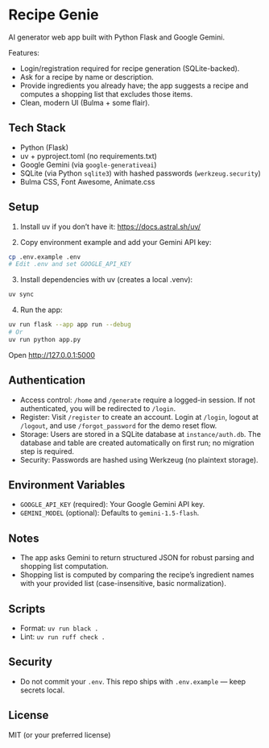 # Recipe Genie

AI generator web app built with Python Flask and Google Gemini.

Features:
- Login/registration required for recipe generation (SQLite-backed).
- Ask for a recipe by name or description.
- Provide ingredients you already have; the app suggests a recipe and computes a shopping list that excludes those items.
- Clean, modern UI (Bulma + some flair).

## Tech Stack
- Python (Flask)
- uv + pyproject.toml (no requirements.txt)
- Google Gemini (via `google-generativeai`)
- SQLite (via Python `sqlite3`) with hashed passwords (`werkzeug.security`)
- Bulma CSS, Font Awesome, Animate.css

## Setup

1) Install uv if you don’t have it:
   https://docs.astral.sh/uv/

2) Copy environment example and add your Gemini API key:

```bash
cp .env.example .env
# Edit .env and set GOOGLE_API_KEY
```

3) Install dependencies with uv (creates a local .venv):

```bash
uv sync
```

4) Run the app:

```bash
uv run flask --app app run --debug
# Or
uv run python app.py
```

Open http://127.0.0.1:5000

## Authentication
- Access control: `/home` and `/generate` require a logged-in session. If not authenticated, you will be redirected to `/login`.
- Register: Visit `/register` to create an account. Login at `/login`, logout at `/logout`, and use `/forgot_password` for the demo reset flow.
- Storage: Users are stored in a SQLite database at `instance/auth.db`. The database and table are created automatically on first run; no migration step is required.
- Security: Passwords are hashed using Werkzeug (no plaintext storage).

## Environment Variables
- `GOOGLE_API_KEY` (required): Your Google Gemini API key.
- `GEMINI_MODEL` (optional): Defaults to `gemini-1.5-flash`.

## Notes
- The app asks Gemini to return structured JSON for robust parsing and shopping list computation.
- Shopping list is computed by comparing the recipe’s ingredient names with your provided list (case-insensitive, basic normalization).

## Scripts
- Format: `uv run black .`
- Lint: `uv run ruff check .`

## Security
- Do not commit your `.env`. This repo ships with `.env.example` — keep secrets local.

## License
MIT (or your preferred license)

